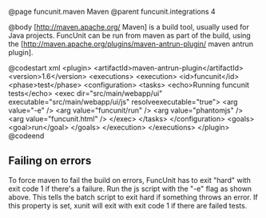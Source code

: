 @page funcunit.maven Maven
@parent funcunit.integrations 4

@body
[http://maven.apache.org/ Maven] is a build tool, usually used for Java projects. FuncUnit can be 
run from maven as part of the build, using the 
[http://maven.apache.org/plugins/maven-antrun-plugin/ maven antrun plugin].

@codestart xml
 &lt;plugin>
   &lt;artifactId>maven-antrun-plugin&lt;/artifactId>
   &lt;version>1.6&lt;/version>
   &lt;executions>
     &lt;execution>
       &lt;id>funcunit&lt;/id>
       &lt;phase>test&lt;/phase>
       &lt;configuration>
         &lt;tasks>
            &lt;echo>Running funcunit tests&lt;/echo>
            &lt;exec dir="src/main/webapp/ui" executable="src/main/webapp/ui/js"
                  resolveexecutable="true">
              &lt;arg value="-e" />
              &lt;arg value="funcunit/run" />
              &lt;arg value="phantomjs" />
              &lt;arg value="funcunit.html" />
            &lt;/exec>
         &lt;/tasks>
       &lt;/configuration>
       &lt;goals>
         &lt;goal>run&lt;/goal>
       &lt;/goals>
     &lt;/execution>
   &lt;/executions>
 &lt;/plugin>
@codeend

## Failing on errors

To force maven to fail the build on errors, FuncUnit has to exit "hard" with exit code 1 if there's a 
failure.  Run the js script with the "-e" flag as shown above. This tells the batch script to exit 
hard if something throws an error.  If this property is set, xunit will exit with exit code 1 if there are failed tests.